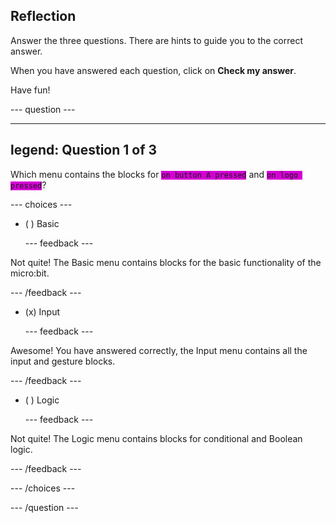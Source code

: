 ## Reflection

Answer the three questions. There are hints to guide you to the correct answer.

When you have answered each question, click on **Check my answer**.

Have fun!

--- question ---

---
legend: Question 1 of 3
---

Which menu contains the blocks for <code style="background-color: #d400d4">on button A pressed</code> and <code style="background-color: #d400d4">on logo pressed</code>?

--- choices ---

- ( ) Basic

  --- feedback ---

Not quite! The Basic menu contains blocks for the basic functionality of the micro:bit.

  --- /feedback ---

- (x) Input

  --- feedback ---

Awesome! You have answered correctly, the Input menu contains all the input and gesture blocks.

  --- /feedback ---

- ( ) Logic

  --- feedback ---

Not quite! The Logic menu contains blocks for conditional and Boolean logic.

  --- /feedback ---

--- /choices ---

--- /question ---